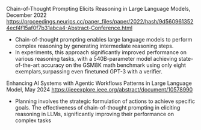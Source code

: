 
Chain-of-Thought Prompting Elicits Reasoning in Large Language Models, December 2022
https://proceedings.neurips.cc/paper_files/paper/2022/hash/9d5609613524ecf4f15af0f7b31abca4-Abstract-Conference.html

- Chain-of-thought prompting enables large language models to perform complex reasoning by generating intermediate reasoning steps.
- In experiments, this approach significantly improved performance on various reasoning tasks, with a 540B-parameter model achieving state-of-the-art accuracy on the GSM8K math benchmark using only eight exemplars,surpassing even finetuned GPT-3 with a verifier.

Enhancing AI Systems with Agentic Workflows Patterns in Large Language Model, May 2024
https://ieeexplore.ieee.org/abstract/document/10578990

- Planning involves the strategic formulation of actions to achieve specific goals. The effectiveness of chain-of-thought prompting in eliciting reasoning in LLMs, significantly improving their performance on complex tasks
